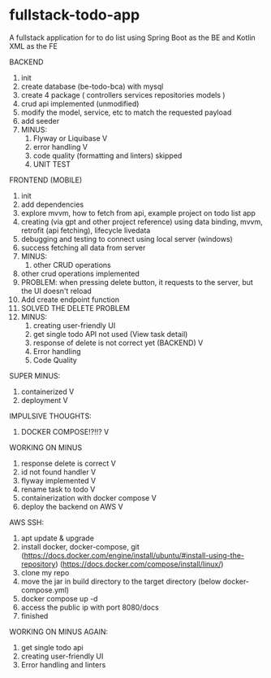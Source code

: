 # fullstack-todo-app
A fullstack application for to do list using Spring Boot as the BE and Kotlin XML as the FE

BACKEND
1. init
2. create database (be-todo-bca) with mysql
3. create 4 package (
    controllers
    services
    repositories
    models
)
4. crud api implemented (unmodified)
5. modify the model, service, etc to match the requested payload
6. add seeder
7. MINUS:
   1. Flyway or Liquibase V
   2. error handling V
   3. code quality (formatting and linters) skipped
   4. UNIT TEST


FRONTEND (MOBILE)
1. init
2. add dependencies
3. explore mvvm, how to fetch from api, example project on todo list app
4. creating (via gpt and other project reference) using data binding, mvvm, retrofit (api fetching), lifecycle livedata
5. debugging and testing to connect using local server (windows)
6. success fetching all data from server
7. MINUS:
   1. other CRUD operations
8. other crud operations implemented
9. PROBLEM: when pressing delete button, it requests to the server, but the UI doesn't reload
10. Add create endpoint function
11. SOLVED THE DELETE PROBLEM
12. MINUS:
    1.  creating user-friendly UI 
    2.  get single todo API not used (View task detail)
    3.  response of delete is not correct yet (BACKEND) V
    4.  Error handling 
    5.  Code Quality 

SUPER MINUS:
1. containerized V
2. deployment V

IMPULSIVE THOUGHTS:
1. DOCKER COMPOSE!?!!? V

WORKING ON MINUS
1. response delete is correct V
2. id not found handler V
3. flyway implemented V
4. rename task to todo V
5. containerization with docker compose V 
6. deploy the backend on AWS V


AWS SSH:
1. apt update & upgrade
2. install docker, docker-compose, git (https://docs.docker.com/engine/install/ubuntu/#install-using-the-repository) (https://docs.docker.com/compose/install/linux/)
3. clone my repo
4. move the jar in build directory to the target directory (below docker-compose.yml)
5. docker compose up -d
6. access the public ip with port 8080/docs
7. finished

WORKING ON MINUS AGAIN:
1. get single todo api
2. creating user-friendly UI 
3. Error handling and linters